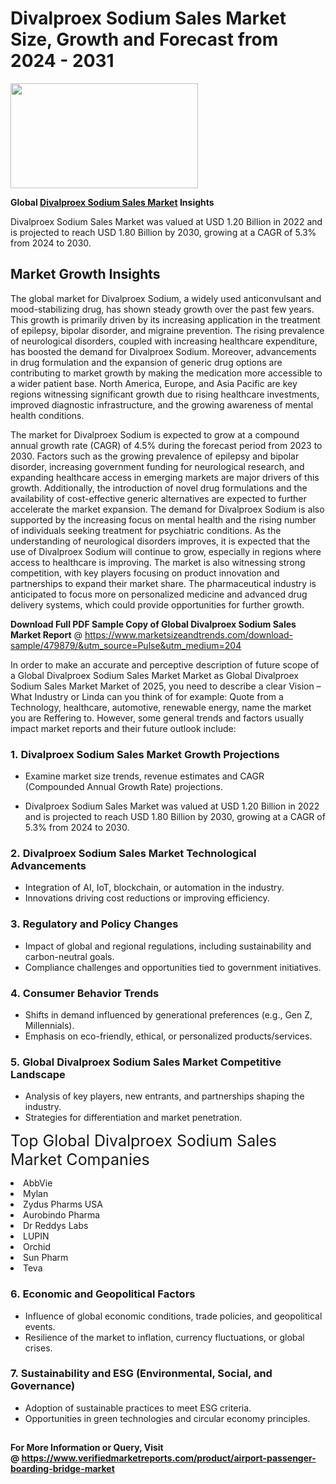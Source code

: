 <H1>Divalproex Sodium Sales Market Size, Growth and Forecast from 2024 - 2031</H1><img class="aligncenter size-medium wp-image-584254" src="https://thirdeyenews.in/wp-content/uploads/2024/09/Global-Market-Research-300x168.jpeg" alt="" width="300" height="168" /><p><strong>Global&nbsp;<a href="https://www.marketsizeandtrends.com/download-sample/479879/&amp;utm_source=Pulse&amp;utm_medium=204">Divalproex Sodium Sales Market</a> Insights</strong></p><p>Divalproex Sodium Sales Market was valued at USD 1.20 Billion in 2022 and is projected to reach USD 1.80 Billion by 2030, growing at a CAGR of 5.3% from 2024 to 2030.</p><p><h2>Market Growth Insights</h2> <p>The global market for Divalproex Sodium, a widely used anticonvulsant and mood-stabilizing drug, has shown steady growth over the past few years. This growth is primarily driven by its increasing application in the treatment of epilepsy, bipolar disorder, and migraine prevention. The rising prevalence of neurological disorders, coupled with increasing healthcare expenditure, has boosted the demand for Divalproex Sodium. Moreover, advancements in drug formulation and the expansion of generic drug options are contributing to market growth by making the medication more accessible to a wider patient base. North America, Europe, and Asia Pacific are key regions witnessing significant growth due to rising healthcare investments, improved diagnostic infrastructure, and the growing awareness of mental health conditions. </p> <p>The market for Divalproex Sodium is expected to grow at a compound annual growth rate (CAGR) of 4.5% during the forecast period from 2023 to 2030. Factors such as the growing prevalence of epilepsy and bipolar disorder, increasing government funding for neurological research, and expanding healthcare access in emerging markets are major drivers of this growth. Additionally, the introduction of novel drug formulations and the availability of cost-effective generic alternatives are expected to further accelerate the market expansion. The demand for Divalproex Sodium is also supported by the increasing focus on mental health and the rising number of individuals seeking treatment for psychiatric conditions. As the understanding of neurological disorders improves, it is expected that the use of Divalproex Sodium will continue to grow, especially in regions where access to healthcare is improving. The market is also witnessing strong competition, with key players focusing on product innovation and partnerships to expand their market share. The pharmaceutical industry is anticipated to focus more on personalized medicine and advanced drug delivery systems, which could provide opportunities for further growth. </p><p><span class=""><strong>Download Full PDF Sample Copy of Global Divalproex Sodium Sales Market Report</strong> @ <a href="https://www.marketsizeandtrends.com/download-sample/479879/&amp;utm_source=Pulse&amp;utm_medium=204" target="_blank">https://www.marketsizeandtrends.com/download-sample/479879/&amp;utm_source=Pulse&amp;utm_medium=204</a></span></p><p>In order to make an accurate and perceptive description of future scope of a Global&nbsp;Divalproex Sodium Sales Market Market as Global&nbsp;Divalproex Sodium Sales Market Market of 2025, you need to describe a clear Vision &ndash; What Industry or Linda can you think of for example: Quote from a Technology, healthcare, automotive, renewable energy, name the market you are Reffering to. However, some general trends and factors usually impact market reports and their future outlook include:</p><h3>1.&nbsp;<strong>Divalproex Sodium Sales Market Growth Projections</strong></h3><ul><li>Examine market size trends, revenue estimates and CAGR (Compounded Annual Growth Rate) projections.</li><li><p>Divalproex Sodium Sales Market was valued at USD 1.20 Billion in 2022 and is projected to reach USD 1.80 Billion by 2030, growing at a CAGR of 5.3% from 2024 to 2030.</p></li></ul><h3>2.&nbsp;<strong>Divalproex Sodium Sales Market Technological Advancements</strong></h3><ul><li>Integration of AI, IoT, blockchain, or automation in the industry.</li><li>Innovations driving cost reductions or improving efficiency.</li></ul><h3>3.&nbsp;<strong>Regulatory and Policy Changes</strong></h3><ul><li>Impact of global and regional regulations, including sustainability and carbon-neutral goals.</li><li>Compliance challenges and opportunities tied to government initiatives.</li></ul><h3>4.&nbsp;<strong>Consumer Behavior Trends</strong></h3><ul><li>Shifts in demand influenced by generational preferences (e.g., Gen Z, Millennials).</li><li>Emphasis on eco-friendly, ethical, or personalized products/services.</li></ul><h3>5.&nbsp;<strong>Global Divalproex Sodium Sales Market Competitive Landscape</strong></h3><ul><li>Analysis of key players, new entrants, and partnerships shaping the industry.</li><li>Strategies for differentiation and market penetration.</li></ul><p data-pm-slice="1 1 []"><span style="color: inherit; font-family: inherit; font-size: 25px;">Top Global Divalproex Sodium Sales Market Companies</span></p><div class="" data-test-id=""><p><li>AbbVie</li><li> Mylan</li><li> Zydus Pharms USA</li><li> Aurobindo Pharma</li><li> Dr Reddys Labs</li><li> LUPIN</li><li> Orchid</li><li> Sun Pharm</li><li> Teva</li></p></div><h3>6.&nbsp;<strong>Economic and Geopolitical Factors</strong></h3><ul><li>Influence of global economic conditions, trade policies, and geopolitical events.</li><li>Resilience of the market to inflation, currency fluctuations, or global crises.</li></ul><h3>7.&nbsp;<strong>Sustainability and ESG (Environmental, Social, and Governance)</strong></h3><ul><li>Adoption of sustainable practices to meet ESG criteria.</li><li>Opportunities in green technologies and circular economy principles.</li></ul><h2><strong style="font-size: 14px;">For More Information or Query, Visit @&nbsp;</strong><a style="background-color: #ffffff; font-size: 14px;" href="https://www.marketsizeandtrends.com/report/divalproex-sodium-sales-market/" target="_blank">https://www.verifiedmarketreports.com/product/airport-passenger-boarding-bridge-market</a></h2>
